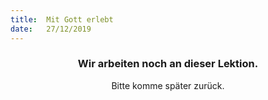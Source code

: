 ```yaml
---
title:  Mit Gott erlebt
date:   27/12/2019
---
```


### <center>Wir arbeiten noch an dieser Lektion.</center>
<center>Bitte komme später zurück.</center>